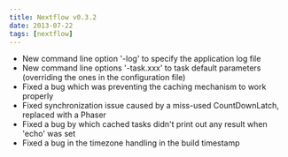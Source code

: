 ```yaml
---
title: Nextflow v0.3.2
date: 2013-07-22
tags: [nextflow]
---
```


- New command line option '-log' to specify the application log file
- New command line options '-task.xxx' to task default parameters (overriding the ones in the configuration file)
- Fixed a bug which was preventing the caching mechanism to work properly
- Fixed synchronization issue caused by a miss-used CountDownLatch, replaced with a Phaser
- Fixed a bug by which cached tasks didn't print out any result when 'echo' was set
- Fixed a bug in the timezone handling in the build timestamp
